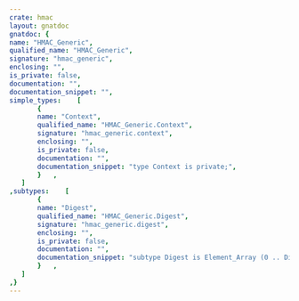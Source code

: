 ```yaml
---
crate: hmac
layout: gnatdoc
gnatdoc: {
name: "HMAC_Generic",
qualified_name: "HMAC_Generic",
signature: "hmac_generic",
enclosing: "",
is_private: false,
documentation: "",
documentation_snippet: "",
simple_types:    [
       {
       name: "Context",
       qualified_name: "HMAC_Generic.Context",
       signature: "hmac_generic.context",
       enclosing: "",
       is_private: false,
       documentation: "",
       documentation_snippet: "type Context is private;",
       }   ,
   ]
,subtypes:    [
       {
       name: "Digest",
       qualified_name: "HMAC_Generic.Digest",
       signature: "hmac_generic.digest",
       enclosing: "",
       is_private: false,
       documentation: "",
       documentation_snippet: "subtype Digest is Element_Array (0 .. Digest_Length - 1);",
       }   ,
   ]
,}
---
```

